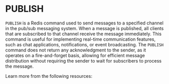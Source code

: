 # PUBLISH

`PUBLISH` is a Redis command used to send messages to a specified channel in the pub/sub messaging system. When a message is published, all clients that are subscribed to that channel receive the message immediately. This command is useful for implementing real-time communication features, such as chat applications, notifications, or event broadcasting. The `PUBLISH` command does not return any acknowledgment to the sender, as it operates on a fire-and-forget basis, allowing for efficient message distribution without requiring the sender to wait for subscribers to process the message.

Learn more from the following resources:

